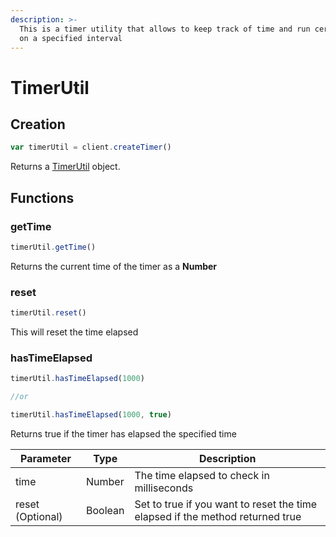 ```yaml
---
description: >-
  This is a timer utility that allows to keep track of time and run certain code
  on a specified interval
---
```


# TimerUtil

## Creation

```javascript
var timerUtil = client.createTimer()
```

Returns a [TimerUtil](timerutil.md) object.

## Functions

### getTime

```javascript
timerUtil.getTime()
```

Returns the current time of the timer as a **Number**

### reset

```javascript
timerUtil.reset()
```

This will reset the time elapsed

### hasTimeElapsed

```javascript
timerUtil.hasTimeElapsed(1000)

//or

timerUtil.hasTimeElapsed(1000, true)
```

Returns true if the timer has elapsed the specified time

| Parameter        | Type    | Description                                                                   |
| ---------------- | ------- | ----------------------------------------------------------------------------- |
| time             | Number  | The time elapsed to check in milliseconds                                     |
| reset (Optional) | Boolean | Set to true if you want to reset the time elapsed if the method returned true |
